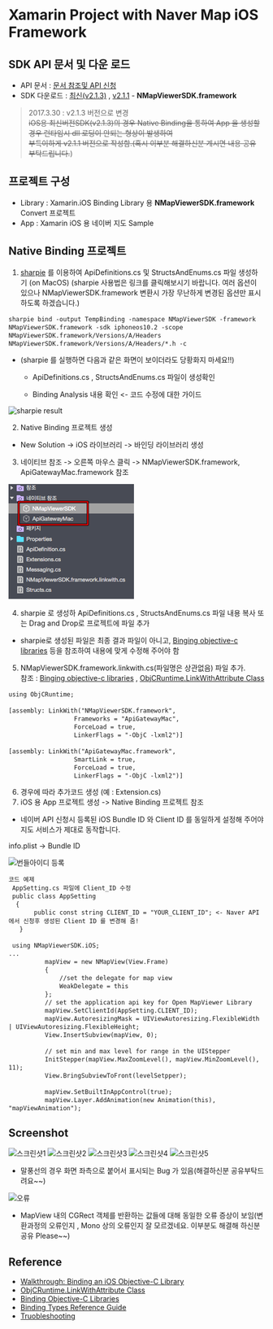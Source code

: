 # Xamarin Project with Naver Map iOS Framework

## SDK API 문서 및 다운 로드
- API 문서 : [문서 참조및 API 신청](https://developers.naver.com/docs/map/ios/) 
- SDK 다운로드 : [최신(v2.1.3)][0] , [v2.1.1][1] - **NMapViewerSDK.framework**
> 2017.3.30 : v2.1.3 버전으로 변경<br/>
> ~~iOS용 최신버전SDK(v2.1.3)의 경우 Native Binding을 통하여 App 을 생성할 경우 런타임시 dll 로딩이 안되는 형상이 발생하여<br/>
> 부득이하게 v2.1.1 버전으로 작성함.(혹시 이부분 해결하신분 계시면 내용 공유 부탁드립니다.~~)

## 프로젝트 구성 
- Library : Xamarin.iOS Binding Library 용 **NMapViewerSDK.framework** Convert 프로젝트
- App : Xamarin iOS 용 네이버 지도 Sample 

## Native Binding 프로젝트
1. [sharpie][3] 를 이용하여 ApiDefinitions.cs 및 StructsAndEnums.cs 파일 생성하기 (on MacOS)
  (sharpie 사용법은 링크를 클릭해보시기 바랍니다. 여러 옵션이 있으나 NMapViewerSDK.framework 변환시 가장 무난하게 변경된 옵션만 표시하도록 하겠습니다.)
  ```
  sharpie bind -output TempBinding -namespace NMapViewerSDK -framework NMapViewerSDK.framework -sdk iphoneos10.2 -scope NMapViewerSDK.framework/Versions/A/Headers NMapViewerSDK.framework/Versions/A/Headers/*.h -c 
  ```
 - (sharpie 를 실행하면 다음과 같은 화면이 보이더라도 당황화지 마세요!!)<br/>
 
    - ApiDefinitions.cs , StructsAndEnums.cs 파일이 생성확인
      
    - Binding Analysis 내용 확인 <- 코드 수정에 대한 가이드
 
  ![sharpie result](https://dongsasubstorage.blob.core.windows.net/images/uploads/sharpie_result_screen.png)
 
2. Native Binding 프로젝트 생성
- New Solution -> iOS 라이브러리 -> 바인딩 라이브러리 생성
3. 네이티브 참조 -> 오른쪽 마우스 클릭 -> NMapViewerSDK.framework, ApiGatewayMac.framework 참조

![xamarin ios framework](https://github.com/imagef5/Xamarin-Naver-MapViewrApp/blob/master/screenshot/binging_project.png)

4. sharpie 로 생성하 ApiDefinitions.cs , StructsAndEnums.cs 파일 내용 복사 또는 Drag and Drop로 프로젝트에 파일 추가
- sharpie로 생성된 파일은 최종 결과 파일이 아니고, [Binging objective-c libraries][5] 등을 참조하여 내용에 맞게 수정해 주어야 함

5. NMapViewerSDK.framework.linkwith.cs(파일명은 상관없음) 파일 추가.<br/> 참조 : [Binging objective-c libraries][5] , [ObjCRuntime.LinkWithAttribute Class][4] 


  ```
using ObjCRuntime;

[assembly: LinkWith("NMapViewerSDK.framework",
                    Frameworks = "ApiGatewayMac",
                    ForceLoad = true,
                    LinkerFlags = "-ObjC -lxml2")]

[assembly: LinkWith("ApiGatewayMac.framework",
                    SmartLink = true,
                    ForceLoad = true,
                    LinkerFlags = "-ObjC -lxml2")]
  ```
     
 6. 경우에 따라 추가코드 생성 (예 : Extension.cs)
 7. iOS 용 App 프로젝트 생성 ->  Native Binding 프로젝트 참조 
 
 - 네이버 API 신청시 등록된 iOS Bundle ID 와 Client ID 를 동일하게 설정해 주어야 지도 서비스가 제대로 동작합니다.
 
 info.plist -> Bundle ID
 
 ![번들아이디 등록](https://dongsasubstorage.blob.core.windows.net/images/uploads/bundle_id.png)
 
  ``` 
  코드 예제
  AppSetting.cs 파일에 Client_ID 수정
   public class AppSetting
    {
        public const string CLIENT_ID = "YOUR_CLIENT_ID"; <- Naver API에서 신청후 생성된 Client ID 를 변경해 줌!
    }
  
  using NMapViewerSDK.iOS;
  ...
            mapView = new NMapView(View.Frame)
            {
                //set the delegate for map view
                WeakDelegate = this
            };
            // set the application api key for Open MapViewer Library
            mapView.SetClientId(AppSetting.CLIENT_ID);
            mapView.AutoresizingMask = UIViewAutoresizing.FlexibleWidth | UIViewAutoresizing.FlexibleHeight;
            View.InsertSubview(mapView, 0);

            // set min and max level for range in the UIStepper
            InitStepper(mapView.MaxZoomLevel(), mapView.MinZoomLevel(), 11);
            View.BringSubviewToFront(levelSetpper);

            mapView.SetBuiltInAppControl(true);
            mapView.Layer.AddAnimation(new Animation(this), "mapViewAnimation");
  
  ```
  
## Screenshot
![스크린샷1](https://dongsasubstorage.blob.core.windows.net/images/uploads/naver_map_ios_1.png)
![스크린샷2](https://dongsasubstorage.blob.core.windows.net/images/uploads/naver_map_ios_2.png)
![스크린샷3](https://dongsasubstorage.blob.core.windows.net/images/uploads/naver_map_ios_3.png)
![스크린샷4](https://dongsasubstorage.blob.core.windows.net/images/uploads/naver_map_ios_4.png)
![스크린샷5](https://dongsasubstorage.blob.core.windows.net/images/uploads/naver_map_ios_5.png)

- 말풍선의 경우 화면 좌측으로 붙어서 표시되는 Bug 가 있음(해결하신분 공유부탁드려요~~)

![오류](https://dongsasubstorage.blob.core.windows.net/images/uploads/naver_map_ios_error.png)

- MapView 내의 CGRect 객체를 반환하는 값들에 대해 동일한 오류 증상이 보임(변환과정의 오류인지 , Mono 상의 오류인지 잘 모르겠네요. 이부분도 해결해 하신분 공유 Please~~)

## Reference
* [Walkthrough: Binding an iOS Objective-C Library][2]
* [ObjCRuntime.LinkWithAttribute Class][4]
* [Binding Objective-C Libraries][5]
* [Binding Types Reference Guide][6]
* [Truobleshooting][7]

[0]:https://github.com/navermaps/maps.ios
[1]:https://github.com/navermaps/maps.ios/releases
[2]:https://developer.xamarin.com/guides/ios/advanced_topics/binding_objective-c/walkthrough/
[3]:https://developer.xamarin.com/guides/cross-platform/macios/binding/objective-sharpie/getting-started/
[4]:https://developer.xamarin.com/api/type/ObjCRuntime.LinkWithAttribute/
[5]:https://developer.xamarin.com/guides/cross-platform/macios/binding/objective-c-libraries/
[6]:https://developer.xamarin.com/guides/cross-platform/macios/binding/binding-types-reference/
[7]:https://docs.microsoft.com/en-us/xamarin/cross-platform/macios/binding/troubleshooting
